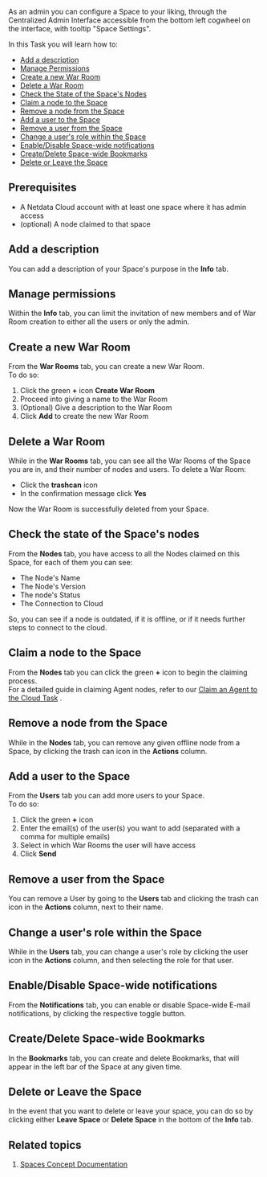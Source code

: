 <!--
title: "Space administration"
sidebar_label: "Space administration"
custom_edit_url: "https://github.com/netdata/learn/blob/master/docs/tasks/space-administration.md"
learn_status: "Published"
learn_topic_type: "Tasks"
sidebar_position: 19
learn_rel_path: "administration"
learn_docs_purpose: "Instructions on how an admin can configure a space"
learn_repo_doc: "True"
-->

As an admin you can configure a Space to your liking, through the Centralized Admin Interface accessible from the bottom
left cogwheel on the interface, with tooltip "Space Settings".

In this Task you will learn how to:

- [Add a description](#add-a-description)
- [Manage Permissions](#manage-permissions)
- [Create a new War Room](#create-a-new-war-room)
- [Delete a War Room](#delete-a-war-room)
- [Check the State of the Space's Nodes](#check-the-state-of-the-spaces-nodes)
- [Claim a node to the Space](#claim-a-node-to-the-space)
- [Remove a node from the Space](#remove-a-node-from-the-space)
- [Add a user to the Space](#add-a-user-to-the-space)
- [Remove a user from the Space](#remove-a-user-from-the-space)
- [Change a user's role within the Space](#change-a-users-role-within-the-space)
- [Enable/Disable Space-wide notifications](#enabledisable-space-wide-notifications)
- [Create/Delete Space-wide Bookmarks](#createdelete-space-wide-bookmarks)
- [Delete or Leave the Space](#delete-or-leave-the-space)

## Prerequisites

- A Netdata Cloud account with at least one space where it has admin access
- (optional) A node claimed to that space

## Add a description

You can add a description of your Space's purpose in the **Info** tab.

## Manage permissions

Within the **Info** tab, you can limit the invitation of new members and of War Room creation to either
all the users or only the admin.

## Create a new War Room

From the **War Rooms** tab, you can create a new War Room.  
To do so:

1. Click the green **+** icon **Create War Room**
2. Proceed into giving a name to the War Room
3. (Optional) Give a description to the War Room
4. Click **Add** to create the new War Room

## Delete a War Room

While in the **War Rooms** tab, you can see all the War Rooms of the Space you are in, and their number of nodes and
users. To delete a War Room:

- Click the **trashcan** icon
- In the confirmation message click **Yes**

Now the War Room is successfully deleted from your Space.

## Check the state of the Space's nodes

From the **Nodes** tab, you have access to all the Nodes claimed on this Space, for each of them you can see:

- The Node's Name
- The Node's Version
- The node's Status
- The Connection to Cloud

So, you can see if a node is outdated, if it is offline, or if it needs further steps to connect to the cloud.

## Claim a node to the Space

From the **Nodes** tab you can click the green **+** icon to begin the claiming process.  
For a detailed guide in claiming Agent nodes, refer to
our [Claim an Agent to the Cloud Task](https://github.com/netdata/netdata/blob/master/docs/tasks/general-configuration/claim-an-agent-to-the-hub.md)
.

## Remove a node from the Space

While in the **Nodes** tab, you can remove any given offline node from a Space, by clicking the trash can icon in the
**Actions** column.

## Add a user to the Space

From the **Users** tab you can add more users to your Space.  
To do so:

1. Click the green **+** icon
2. Enter the email(s) of the user(s) you want to add (separated with a comma for multiple emails)
3. Select in which War Rooms the user will have access
4. Click **Send**

## Remove a user from the Space

You can remove a User by going to the **Users** tab and clicking the trash can icon in the **Actions** column, next to
their name.

## Change a user's role within the Space

While in the **Users** tab, you can change a user's role by clicking the user icon in the **Actions** column, and then
selecting the role for that user.

## Enable/Disable Space-wide notifications

From the **Notifications** tab, you can enable or disable Space-wide E-mail notifications, by clicking the respective
toggle button.

## Create/Delete Space-wide Bookmarks

In the **Bookmarks** tab, you can create and delete Bookmarks, that will appear in the left bar of the Space at any
given time.

## Delete or Leave the Space

In the event that you want to delete or leave your space, you can do so by clicking either **Leave Space** or **Delete
Space** in the bottom of the **Info** tab.

## Related topics

1. [Spaces Concept Documentation](https://github.com/netdata/learn/blob/master/docs/concepts/netdata-hub/spaces.md)
